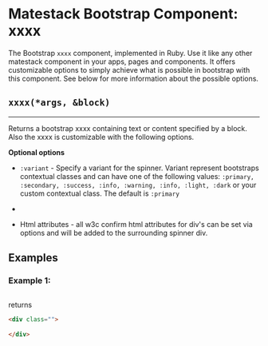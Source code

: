# Matestack Bootstrap Component: xxxx

The Bootstrap `xxxx` component, implemented in Ruby. Use it like any other matestack component in your apps, pages and components. It offers customizable options to simply achieve what is possible in bootstrap with this component. See below for more information about the possible options.

## `xxxx(*args, &block)`
----

Returns a bootstrap xxxx containing text or content specified by a block. Also the xxxx is customizable with the following options. 

**Optional options**

* `:variant` - Specify a variant for the spinner. Variant represent bootstraps contextual classes and can have one of the following values: `:primary, :secondary, :success, :info, :warning, :info, :light, :dark` or your custom contextual class. The default is `:primary`

*

* Html attributes - all w3c confirm html attributes for div's can be set via options and will be added to the surrounding spinner div.

## Examples

### Example 1: 

```ruby

```

returns

```html
<div class="">
  
</div>
```